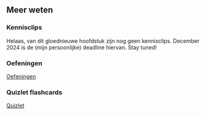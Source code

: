 ## Meer weten

### Kennisclips

Helaas, van dit gloednieuwe hoofdstuk zijn nog geen kennisclips. December 2024 is de (mijn persoonlijke) deadline hiervan. Stay tuned!

### Oefeningen

[Oefeningen](https://apwt.gitbook.io/ziescherp-oefeningen/h18-bestandsverwerking/a_practica)

### Quizlet flashcards

[Quizlet](https://quizlet.com/be/934448214/zie-scherp-scherper-hoofdstuk-18-flash-cards/)